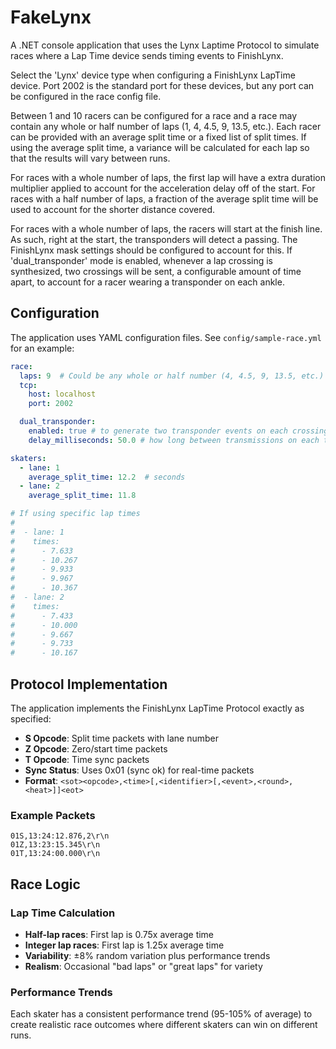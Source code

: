 # FakeLynx

A .NET console application that uses the Lynx Laptime Protocol to simulate races where a Lap Time
device sends timing events to FinishLynx.

Select the 'Lynx' device type when configuring a FinishLynx LapTime device. Port 2002 is the standard
port for these devices, but any port can be configured in the race config file.

Between 1 and 10 racers can be configured for a race and a race may contain any whole or half number
of laps (1, 4, 4.5, 9, 13.5, etc.). Each racer can be provided with an average split time or a fixed 
list of split times. If using the average split time, a variance will be calculated for each lap so
that the results will vary between runs. 

For races with a whole number of laps, the first lap will have a extra duration multiplier applied
to account for the acceleration delay off of the start. For races with a half number of laps, a
fraction of the average split time will be used to account for the shorter distance covered.

For races with a whole number of laps, the racers will start at the finish line. As such, right at
the start, the transponders will detect a passing. The FinishLynx mask settings should be 
configured to account for this. If 'dual_transponder' mode is enabled, whenever a lap crossing is
synthesized, two crossings will be sent, a configurable amount of time apart, to account for a
racer wearing a transponder on each ankle.


## Configuration

The application uses YAML configuration files. See `config/sample-race.yml` for an example:

```yaml
race:
  laps: 9  # Could be any whole or half number (4, 4.5, 9, 13.5, etc.)
  tcp:
    host: localhost
    port: 2002

  dual_transponder:
    enabled: true # to generate two transponder events on each crossing or not
    delay_milliseconds: 50.0 # how long between transmissions on each transponder

skaters:
  - lane: 1
    average_split_time: 12.2  # seconds
  - lane: 2
    average_split_time: 11.8

# If using specific lap times
#
#  - lane: 1
#    times:
#      - 7.633
#      - 10.267
#      - 9.933
#      - 9.967
#      - 10.367
#  - lane: 2
#    times:
#      - 7.433
#      - 10.000
#      - 9.667
#      - 9.733
#      - 10.167
```

## Protocol Implementation

The application implements the FinishLynx LapTime Protocol exactly as specified:

- **S Opcode**: Split time packets with lane number
- **Z Opcode**: Zero/start time packets
- **T Opcode**: Time sync packets
- **Sync Status**: Uses 0x01 (sync ok) for real-time packets
- **Format**: `<sot><opcode>,<time>[,<identifier>[,<event>,<round>,<heat>]]<eot>`

### Example Packets
```
01S,13:24:12.876,2\r\n
01Z,13:23:15.345\r\n
01T,13:24:00.000\r\n
```

## Race Logic

### Lap Time Calculation
- **Half-lap races**: First lap is 0.75x average time
- **Integer lap races**: First lap is 1.25x average time
- **Variability**: ±8% random variation plus performance trends
- **Realism**: Occasional "bad laps" or "great laps" for variety

### Performance Trends
Each skater has a consistent performance trend (95-105% of average) to create realistic race outcomes where different skaters can win on different runs.

